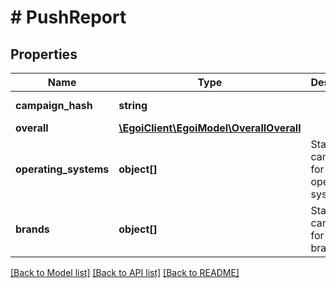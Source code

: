 # # PushReport

## Properties

Name | Type | Description | Notes
------------ | ------------- | ------------- | -------------
**campaign_hash** | **string** |  | [optional] [readonly] 
**overall** | [**\EgoiClient\EgoiModel\OverallOverall**](OverallOverall.md) |  | [optional] 
**operating_systems** | **object[]** | Stats of the campaign for each operating system | [optional] 
**brands** | **object[]** | Stats of the campaign for each brand | [optional] 

[[Back to Model list]](../../README.md#documentation-for-models) [[Back to API list]](../../README.md#documentation-for-api-endpoints) [[Back to README]](../../README.md)


